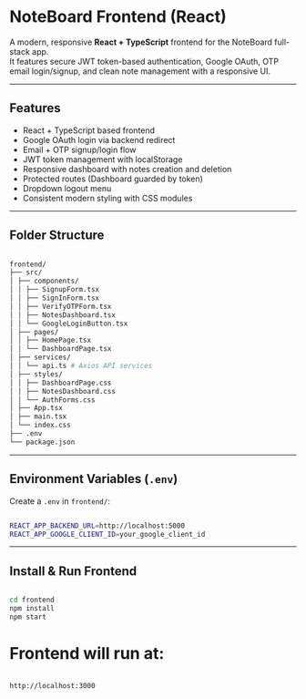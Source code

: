 # NoteBoard Frontend (React)

A modern, responsive **React + TypeScript** frontend for the NoteBoard full-stack app.  
It features secure JWT token-based authentication, Google OAuth, OTP email login/signup, and clean note management with a responsive UI.

---

## Features

- React + TypeScript based frontend
- Google OAuth login via backend redirect
- Email + OTP signup/login flow
- JWT token management with localStorage
- Responsive dashboard with notes creation and deletion
- Protected routes (Dashboard guarded by token)
- Dropdown logout menu
- Consistent modern styling with CSS modules

---

## Folder Structure
```bash

frontend/
├── src/
│ ├── components/
│ │ ├── SignupForm.tsx
│ │ ├── SignInForm.tsx
│ │ ├── VerifyOTPForm.tsx
│ │ ├── NotesDashboard.tsx
│ │ └── GoogleLoginButton.tsx
│ ├── pages/
│ │ ├── HomePage.tsx
│ │ └── DashboardPage.tsx
│ ├── services/
│ │ └── api.ts # Axios API services
│ ├── styles/
│ │ ├── DashboardPage.css
│ │ ├── NotesDashboard.css
│ │ └── AuthForms.css
│ ├── App.tsx
│ ├── main.tsx
│ └── index.css
├── .env
└── package.json

```

---

## Environment Variables (`.env`)

Create a `.env` in `frontend/`:

```bash

REACT_APP_BACKEND_URL=http://localhost:5000
REACT_APP_GOOGLE_CLIENT_ID=your_google_client_id

```

---

## Install & Run Frontend

```bash

cd frontend
npm install
npm start

```

# Frontend will run at:

```bash

http://localhost:3000

```